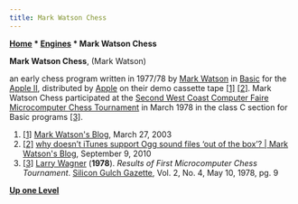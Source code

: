 ```yaml
---
title: Mark Watson Chess
---
```

**[Home](Home "Home") \* [Engines](Engines "Engines") \* Mark Watson Chess**


**Mark Watson Chess**, (Mark Watson)  

an early chess program written in 1977/78 by [Mark Watson](Mark_Watson "Mark Watson") in [Basic](Basic "Basic") for the [Apple II](Apple_II "Apple II"), distributed by [Apple](index.php?title=Apple&action=edit&redlink=1 "Apple (page does not exist)") on their demo cassette tape <a id="cite-note-1" href="#cite-ref-1">[1]</a> <a id="cite-note-2" href="#cite-ref-2">[2]</a>. Mark Watson Chess participated at the [Second West Coast Computer Faire Microcomputer Chess Tournament](MCCT_1978 "MCCT 1978") in March 1978 in the class C section for Basic programs <a id="cite-note-3" href="#cite-ref-3">[3]</a>.






1. <a id="cite-ref-1" href="#cite-note-1">[1]</a> [Mark Watson's Blog](http://radio-weblogs.com/0115954/2003/03/27.html), March 27, 2003
2. <a id="cite-ref-2" href="#cite-note-2">[2]</a> [why doesn’t iTunes support Ogg sound files ‘out of the box’? | Mark Watson's Blog](http://blog.markwatson.com/2010/09/why-doesnt-itunes-support-ogg-sound-files-out-of-the-box/), September 9, 2010
3. <a id="cite-ref-3" href="#cite-note-3">[3]</a> [Larry Wagner](Larry_Wagner "Larry Wagner") (**1978**). *Results of First Microcomputer Chess Tournament*. [Silicon Gulch Gazette](http://www.computerhistory.org/collections/accession/102686281), Vol. 2, No. 4, May 10, 1978, pg. 9

**[Up one Level](Engines "Engines")**







 
